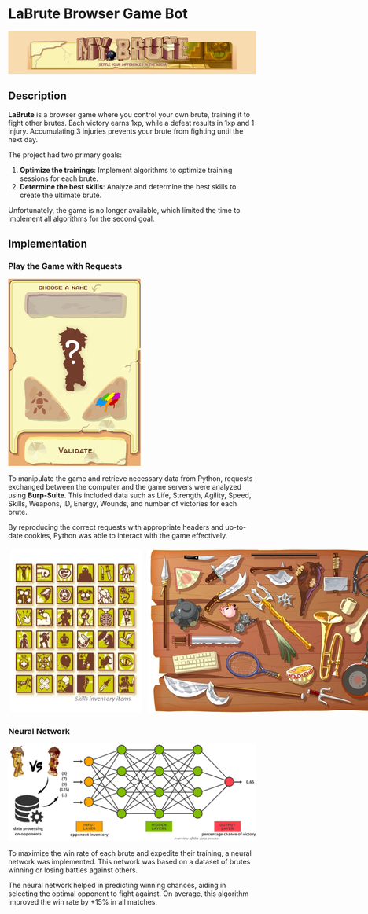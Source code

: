 # LaBrute Browser Game Bot

![Inventory](images/labrute_header.png)

## Description

**LaBrute** is a browser game where you control your own brute, training it to fight other brutes. Each victory earns 1xp, while a defeat results in 1xp and 1 injury. Accumulating 3 injuries prevents your brute from fighting until the next day.

The project had two primary goals:
1. **Optimize the trainings**: Implement algorithms to optimize training sessions for each brute.
2. **Determine the best skills**: Analyze and determine the best skills to create the ultimate brute.

Unfortunately, the game is no longer available, which limited the time to implement all algorithms for the second goal.

## Implementation

### Play the Game with Requests

![Choose Brute Name](images/labrute_choose_name.png)

To manipulate the game and retrieve necessary data from Python, requests exchanged between the computer and the game servers were analyzed using **Burp-Suite**. This included data such as Life, Strength, Agility, Speed, Skills, Weapons, ID, Energy, Wounds, and number of victories for each brute.

By reproducing the correct requests with appropriate headers and up-to-date cookies, Python was able to interact with the game effectively.

<div style="display: flex;">
    <img src="images/inventory.png" alt="Image 1" style="flex: 50%; padding: 5px;">
    <img src="images/inventory2.png" alt="Image 2" style="flex: 50%; padding: 5px;">
</div>

### Neural Network

![Neural Network](images/neural_network2.png)

To maximize the win rate of each brute and expedite their training, a neural network was implemented. This network was based on a dataset of brutes winning or losing battles against others.

The neural network helped in predicting winning chances, aiding in selecting the optimal opponent to fight against. On average, this algorithm improved the win rate by +15% in all matches.




